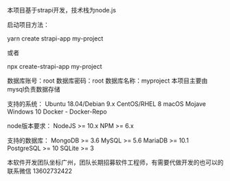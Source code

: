 本项目基于strapi开发，技术栈为node.js

启动项目方法：

yarn create strapi-app my-project

或者

npx create-strapi-app my-project

数据库账号：root
数据库密码：root
数据库名称：myproject
本项目主要由mysql负责数据存储

支持的系统：
Ubuntu 18.04/Debian 9.x
CentOS/RHEL 8
macOS Mojave
Windows 10
Docker - Docker-Repo

node版本要求：
NodeJS >= 10.x
NPM >= 6.x

支持的数据库：
MongoDB >= 3.6
MySQL >= 5.6
MariaDB >= 10.1
PostgreSQL >= 10
SQLite >= 3


本软件开发团队坐标广州，团队长期招募软件工程师，有需要代做开发的也可以的
联系微信 13602732422
